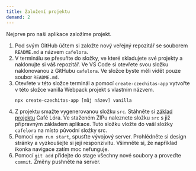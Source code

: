 ```yaml
---
title: Založení projektu
demand: 2
---
```


Nejprve pro naši aplikace založíme projekt.

1. Pod svým GitHub účtem si založte nový veřejný repozitář se souborem `README.md` a názvem `cafelora`.
1. V terminálu se přesuňte do složky, ve které skladujete své projekty a naklonujte si váš repozitář. Ve VS Code si otevřete svou složku naklonovanou z GitHubu `cafelora`. Ve složce byste měli vidět pouze soubor `README.md`.
1. Otevřete v této složce terminál a pomocí `create-czechitas-app` vytvořte v této složce vanilla Webpack projekt s vlastním názvem.
   ```sh
   npx create-czechitas-app [můj název] vanilla
   ```
1. Z projektu smažte vygenerovanou složku `src`. Stáhněte si [základ projektu](https://github.com/Czechitas-podklady-WEB/cafelora-zadani/archive/main.zip) Café Lóra. Ve staženém ZIPu naleznete složku `src` s již připravným základem aplikace. Tuto složku vložte do vaší složky `cafelora` na místo původní složky src.
1. Pomocí `npm run start`, spusťte vývojový server. Prohlédněte si design stránky a vyzkoušejte si její responzivitu. Všimněte si, že například ikonka navigace zatím moc nefunguje.
1. Pomocí `git add` přidejte do stage všechny nové soubory a proveďte `commit`. Změny pushněte na server.
